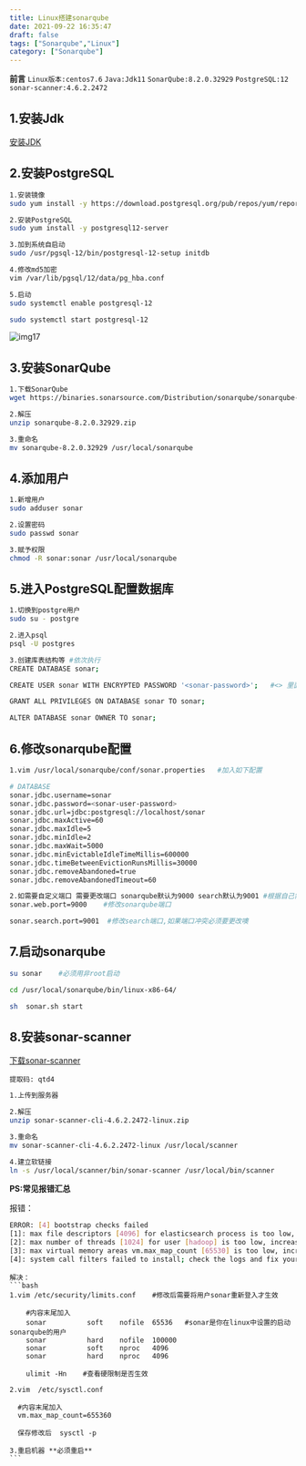 ```yaml
---
title: Linux搭建sonarqube
date: 2021-09-22 16:35:47
draft: false
tags: ["Sonarqube","Linux"]
category: ["Sonarqube"]
---
```


**前言**
``Linux版本:centos7.6``
``Java:Jdk11``
``SonarQube:8.2.0.32929``
``PostgreSQL:12``
``sonar-scanner:4.6.2.2472``




## 1.安装Jdk
[安装JDK](https://cywhat.pp.ua/linux%E5%AE%89%E8%A3%85jdk11/)

## 2.安装PostgreSQL
```bash
1.安装镜像
sudo yum install -y https://download.postgresql.org/pub/repos/yum/reporpms/EL-7-x86_64/pgdg-redhat-repo-latest.noarch.rpm

2.安装PostgreSQL
sudo yum install -y postgresql12-server

3.加到系统自启动
sudo /usr/pgsql-12/bin/postgresql-12-setup initdb

4.修改md5加密
vim /var/lib/pgsql/12/data/pg_hba.conf 

5.启动
sudo systemctl enable postgresql-12

sudo systemctl start postgresql-12
```

![img17](/img/img17.png)


## 3.安装SonarQube
```bash
1.下载SonarQube
wget https://binaries.sonarsource.com/Distribution/sonarqube/sonarqube-8.2.0.32929.zip

2.解压
unzip sonarqube-8.2.0.32929.zip

3.重命名
mv sonarqube-8.2.0.32929 /usr/local/sonarqube
```

## 4.添加用户
```bash
1.新增用户
sudo adduser sonar

2.设置密码
sudo passwd sonar

3.赋予权限
chmod -R sonar:sonar /usr/local/sonarqube
```


## 5.进入PostgreSQL配置数据库
```bash
1.切换到postgre用户
sudo su - postgre

2.进入psql
psql -U postgres

3.创建库表结构等 #依次执行
CREATE DATABASE sonar;

CREATE USER sonar WITH ENCRYPTED PASSWORD '<sonar-password>';   #<> 里面是sonar用户的密码 可自定义

GRANT ALL PRIVILEGES ON DATABASE sonar TO sonar;

ALTER DATABASE sonar OWNER TO sonar;
```

## 6.修改sonarqube配置
```bash
1.vim /usr/local/sonarqube/conf/sonar.properties   #加入如下配置

# DATABASE
sonar.jdbc.username=sonar
sonar.jdbc.password=<sonar-user-password>
sonar.jdbc.url=jdbc:postgresql://localhost/sonar
sonar.jdbc.maxActive=60
sonar.jdbc.maxIdle=5
sonar.jdbc.minIdle=2
sonar.jdbc.maxWait=5000
sonar.jdbc.minEvictableIdleTimeMillis=600000
sonar.jdbc.timeBetweenEvictionRunsMillis=30000
sonar.jdbc.removeAbandoned=true
sonar.jdbc.removeAbandonedTimeout=60

2.如需要自定义端口 需要更改端口 sonarqube默认为9000 search默认为9001 #根据自己需求，可不修改
sonar.web.port=9000    #修改sonarqube端口

sonar.search.port=9001  #修改search端口,如果端口冲突必须要更改噢

```

## 7.启动sonarqube
```bash
su sonar    #必须用非root启动

cd /usr/local/sonarqube/bin/linux-x86-64/

sh  sonar.sh start
```

## 8.安装sonar-scanner

[下载sonar-scanner](https://pan.baidu.com/s/1rIs2oMba5LTvpAcdz75lZg)

`提取码: qtd4`

```bash
1.上传到服务器

2.解压
unzip sonar-scanner-cli-4.6.2.2472-linux.zip

3.重命名
mv sonar-scanner-cli-4.6.2.2472-linux /usr/local/scanner

4.建立软链接
ln -s /usr/local/scanner/bin/sonar-scanner /usr/local/bin/scanner 
```

**PS:常见报错汇总**

报错：
```bash
ERROR: [4] bootstrap checks failed
[1]: max file descriptors [4096] for elasticsearch process is too low, increase to at least [65536]
[2]: max number of threads [1024] for user [hadoop] is too low, increase to at least [2048]
[3]: max virtual memory areas vm.max_map_count [65530] is too low, increase to at least [262144]
[4]: system call filters failed to install; check the logs and fix your configuration or disable system call filters at your own risk
```
    解决：
    ```bash
    1.vim /etc/security/limits.conf    #修改后需要将用户sonar重新登入才生效
    
        #内容末尾加入
        sonar          soft    nofile  65536   #sonar是你在linux中设置的启动sonarqube的用户
        sonar          hard    nofile  100000
        sonar          soft    nproc   4096
        sonar          hard    nproc   4096
        
        ulimit -Hn    #查看硬限制是否生效
    
    2.vim  /etc/sysctl.conf
    
      #内容末尾加入
      vm.max_map_count=655360 
      
      保存修改后  sysctl -p

    3.重启机器 **必须重启**
    ```


